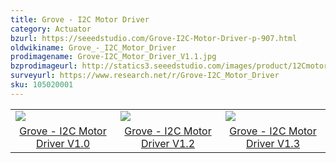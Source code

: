 ```yaml
---
title: Grove - I2C Motor Driver
category: Actuator
bzurl: https://seeedstudio.com/Grove-I2C-Motor-Driver-p-907.html
oldwikiname: Grove_-_I2C_Motor_Driver
prodimagename: Grove-I2C_Motor_Driver_V1.1.jpg
bzprodimageurl: http://statics3.seeedstudio.com/images/product/12Cmotor.jpg
surveyurl: https://www.research.net/r/Grove-I2C_Motor_Driver
sku: 105020001
---
```


<table>
<colgroup>
<col width="33%" />
<col width="33%" />
<col width="33%" />
</colgroup>
<tbody>
<tr class="odd">
<td><img src="/https://github.com/SeeedDoc/WikiMigrationSync/raw/master/docs/assets/Grove-I2C_Motor_Driver/img/Grove-I2C_Motor_Driver_V1.1.jpg" /></td>
<td><img src="/https://github.com/SeeedDoc/WikiMigrationSync/raw/master/docs/assets/Grove-I2C_Motor_Driver/img/I2CMotorDriver-2.jpg" /></td>
<td><img src="/https://github.com/SeeedDoc/WikiMigrationSync/raw/master/docs/assets/Grove-I2C_Motor_Driver/img/I2CMotorDriver_New.jpg" /></td>
</tr>
<tr class="even">
<td><div style="text-align: center">
<a href="/Grove-I2C_Motor_Driver_V1.0" title="Grove - I2C Motor Driver V1.0">Grove - I2C Motor Driver V1.0</a>
</div></td>
<td><div style="text-align: center">
<a href="/Grove-I2C_Motor_Driver_V1.2" title="Grove - I2C Motor Driver V1.2">Grove - I2C Motor Driver V1.2</a>
</div></td>
<td><div style="text-align: center">
<a href="/Grove-I2C_Motor_Driver_V1.3" title="Grove - I2C Motor Driver V1.3">Grove - I2C Motor Driver V1.3</a>
</div></td>
</tr>
</tbody>
</table>


<!-- This Markdown file was created from http://www.seeedstudio.com/wiki/Grove_-_I2C_Motor_Driver -->
